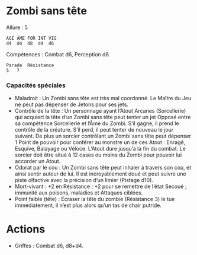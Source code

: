 # Zombi sans tête

Allure : 5

	AGI	ÂME	FOR	INT	VIG
	d4	d4	d8	d4	d6

Compétences : Combat d6, Perception d6.

	Parade	Résistance
	5	7

### Capacités spéciales
- Maladroit : Un Zombi sans tête est très mal coordonné. Le Maître du Jeu ne peut pas dépenser de Jetons pour ses jets.
- Contrôle de la tête : Un personnage ayant l’Atout Arcanes (Sorcellerie) qui acquiert la tête d’un Zombi sans tête peut tenter un jet Opposé entre sa compétence Sorcellerie et l’Âme du Zombi. S’il gagne, il prend le contrôle de la créature. S’il perd, il peut tenter de nouveau le jour suivant. De plus un sorcier contrôlant un Zombi sans tête peut dépenser 1 Point de pouvoir pour conférer au monstre un de ces Atout : Enragé, Esquive, Balayage ou Véloce. L’Atout dure jusqu’à la fin du combat. Le sorcier doit être situé à 12 cases ou moins du Zombi pour pouvoir lui accorder un Atout.
- Odorat par le cou : Un Zombi sans tête peut inhaler à travers son cou, et ainsi sentir autour de lui. Il est incroyablement doué et peut suivre une piste olfactive avec la précision d’un limier (Pistage d10).
- Mort-vivant : +2 en Résistance ; +2 pour se remettre de l’état Secoué ; immunité aux poisons, maladies et Attaques ciblées.
- Point faible (tête) : Écraser la tête du zombie (Résistance 3) le tue immédiatement, il n’est plus alors qu’un tas de chair putride.

# Actions

- Griffes : Combat d6, d8+d4.

